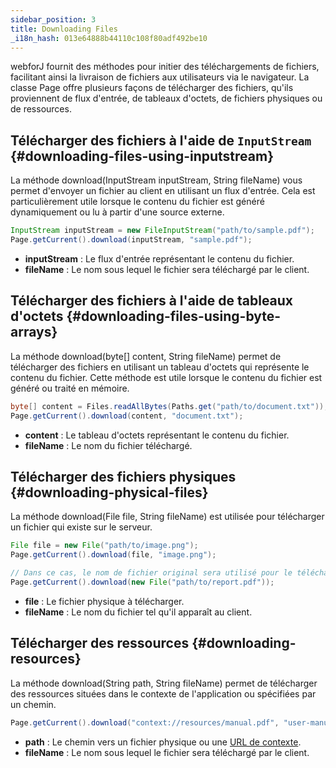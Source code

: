 ```yaml
---
sidebar_position: 3
title: Downloading Files
_i18n_hash: 013e64888b44110c108f80adf492be10
---
```

webforJ fournit des méthodes pour initier des téléchargements de fichiers, facilitant ainsi la livraison de fichiers aux utilisateurs via le navigateur. La <JavadocLink type="foundation" location="com/webforj/Page" code='true'>classe Page</JavadocLink> offre plusieurs façons de télécharger des fichiers, qu'ils proviennent de flux d'entrée, de tableaux d'octets, de fichiers physiques ou de ressources.

## Télécharger des fichiers à l'aide de `InputStream` {#downloading-files-using-inputstream}

La <JavadocLink type="foundation" location="com/webforj/Page" code='true' suffix='#download(java.io.InputStream,java.lang.String)'>méthode download(InputStream inputStream, String fileName)</JavadocLink> vous permet d'envoyer un fichier au client en utilisant un flux d'entrée. Cela est particulièrement utile lorsque le contenu du fichier est généré dynamiquement ou lu à partir d'une source externe.

```java
InputStream inputStream = new FileInputStream("path/to/sample.pdf");
Page.getCurrent().download(inputStream, "sample.pdf");
```

- **inputStream** : Le flux d'entrée représentant le contenu du fichier.
- **fileName** : Le nom sous lequel le fichier sera téléchargé par le client.

## Télécharger des fichiers à l'aide de tableaux d'octets {#downloading-files-using-byte-arrays}

La <JavadocLink type="foundation" location="com/webforj/Page" code='true' suffix='#download(byte%5B%5D,java.lang.String)'>méthode download(byte[] content, String fileName)</JavadocLink> permet de télécharger des fichiers en utilisant un tableau d'octets qui représente le contenu du fichier. Cette méthode est utile lorsque le contenu du fichier est généré ou traité en mémoire.

```java
byte[] content = Files.readAllBytes(Paths.get("path/to/document.txt"));
Page.getCurrent().download(content, "document.txt");
```

- **content** : Le tableau d'octets représentant le contenu du fichier.
- **fileName** : Le nom du fichier téléchargé.

## Télécharger des fichiers physiques {#downloading-physical-files}

La <JavadocLink type="foundation" location="com/webforj/Page" code='true' suffix='#download(java.io.File,java.lang.String)'>méthode download(File file, String fileName)</JavadocLink> est utilisée pour télécharger un fichier qui existe sur le serveur.

```java
File file = new File("path/to/image.png");
Page.getCurrent().download(file, "image.png");
```

```java
// Dans ce cas, le nom de fichier original sera utilisé pour le téléchargement.
Page.getCurrent().download(new File("path/to/report.pdf"));
```

- **file** : Le fichier physique à télécharger.
- **fileName** : Le nom du fichier tel qu'il apparaît au client.

## Télécharger des ressources {#downloading-resources}

La <JavadocLink type="foundation" location="com/webforj/Page" code='true' suffix='#download(java.lang.String,java.lang.String)'>méthode download(String path, String fileName)</JavadocLink> permet de télécharger des ressources situées dans le contexte de l'application ou spécifiées par un chemin.

```java
Page.getCurrent().download("context://resources/manual.pdf", "user-manual.pdf");
```

- **path** : Le chemin vers un fichier physique ou une [URL de contexte](./assets-protocols#the-context-protocol).
- **fileName** : Le nom sous lequel le fichier sera téléchargé par le client.
